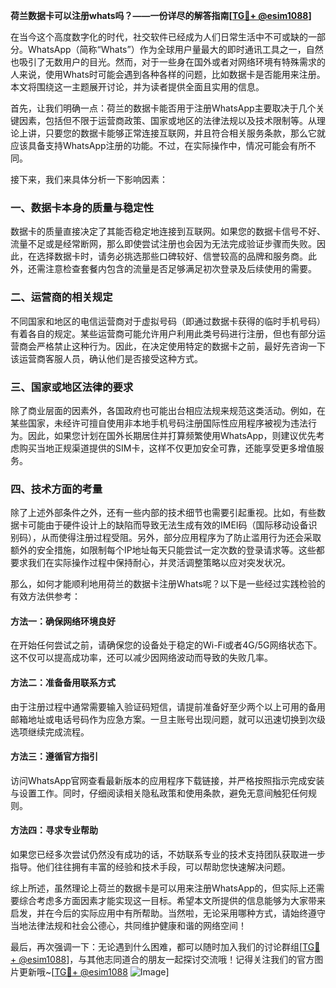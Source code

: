 **荷兰数据卡可以注册whats吗？——一份详尽的解答指南[[TG💪+ @esim1088](https://t.me/s/esim1088)]**

在当今这个高度数字化的时代，社交软件已经成为人们日常生活中不可或缺的一部分。WhatsApp（简称“Whats”）作为全球用户量最大的即时通讯工具之一，自然也吸引了无数用户的目光。然而，对于一些身在国外或者对网络环境有特殊需求的人来说，使用Whats时可能会遇到各种各样的问题，比如数据卡是否能用来注册。本文将围绕这一主题展开讨论，并为读者提供全面且实用的信息。

首先，让我们明确一点：荷兰的数据卡能否用于注册WhatsApp主要取决于几个关键因素，包括但不限于运营商政策、国家或地区的法律法规以及技术限制等。从理论上讲，只要您的数据卡能够正常连接互联网，并且符合相关服务条款，那么它就应该具备支持WhatsApp注册的功能。不过，在实际操作中，情况可能会有所不同。

接下来，我们来具体分析一下影响因素：

### 一、数据卡本身的质量与稳定性

数据卡的质量直接决定了其能否稳定地连接到互联网。如果您的数据卡信号不好、流量不足或是经常断网，那么即使尝试注册也会因为无法完成验证步骤而失败。因此，在选择数据卡时，请务必挑选那些口碑较好、信誉较高的品牌和服务商。此外，还需注意检查套餐内包含的流量是否足够满足初次登录及后续使用的需要。

### 二、运营商的相关规定

不同国家和地区的电信运营商对于虚拟号码（即通过数据卡获得的临时手机号码）有着各自的规定。某些运营商可能允许用户利用此类号码进行注册，但也有部分运营商会严格禁止这种行为。因此，在决定使用特定的数据卡之前，最好先咨询一下该运营商客服人员，确认他们是否接受这种方式。

### 三、国家或地区法律的要求

除了商业层面的因素外，各国政府也可能出台相应法规来规范这类活动。例如，在某些国家，未经许可擅自使用非本地手机号码注册国际性应用程序被视为违法行为。因此，如果您计划在国外长期居住并打算频繁使用WhatsApp，则建议优先考虑购买当地正规渠道提供的SIM卡，这样不仅更加安全可靠，还能享受更多增值服务。

### 四、技术方面的考量

除了上述外部条件之外，还有一些内部的技术细节也需要引起重视。比如，有些数据卡可能由于硬件设计上的缺陷而导致无法生成有效的IMEI码（国际移动设备识别码），从而使得注册过程受阻。另外，部分应用程序为了防止滥用行为还会采取额外的安全措施，如限制每个IP地址每天只能尝试一定次数的登录请求等。这些都要求我们在实际操作过程中保持耐心，并灵活调整策略以应对突发状况。

那么，如何才能顺利地用荷兰的数据卡注册Whats呢？以下是一些经过实践检验的有效方法供参考：

#### 方法一：确保网络环境良好
在开始任何尝试之前，请确保您的设备处于稳定的Wi-Fi或者4G/5G网络状态下。这不仅可以提高成功率，还可以减少因网络波动而导致的失败几率。

#### 方法二：准备备用联系方式
由于注册过程中通常需要输入验证码短信，请提前准备好至少两个以上可用的备用邮箱地址或电话号码作为应急方案。一旦主账号出现问题，就可以迅速切换到次级选项继续完成流程。

#### 方法三：遵循官方指引
访问WhatsApp官网查看最新版本的应用程序下载链接，并严格按照指示完成安装与设置工作。同时，仔细阅读相关隐私政策和使用条款，避免无意间触犯任何规则。

#### 方法四：寻求专业帮助
如果您已经多次尝试仍然没有成功的话，不妨联系专业的技术支持团队获取进一步指导。他们往往拥有丰富的经验和技术手段，可以帮助您快速解决问题。

综上所述，虽然理论上荷兰的数据卡是可以用来注册WhatsApp的，但实际上还需要综合考虑多方面因素才能实现这一目标。希望本文所提供的信息能够为大家带来启发，并在今后的实际应用中有所帮助。当然啦，无论采用哪种方式，请始终遵守当地法律法规和社会公德心，共同维护健康和谐的网络空间！

最后，再次强调一下：无论遇到什么困难，都可以随时加入我们的讨论群组[[TG💪+ @esim1088](https://t.me/s/esim1088)]，与其他志同道合的朋友一起探讨交流哦！记得关注我们的官方图片更新哦~[[TG💪+ @esim1088](https://t.me/s/esim1088) ![Image](https://i.postimg.cc/4NQfJmqS/Snipaste-2025-05-13-00-14-12.png)]